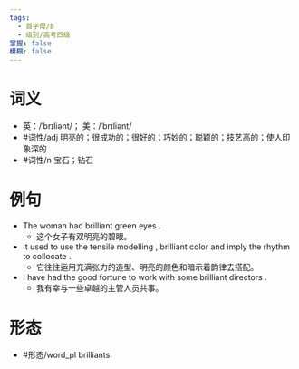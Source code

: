 ```yaml
---
tags:
  - 首字母/B
  - 级别/高考四级
掌握: false
模糊: false
---
```

# 词义
- 英：/ˈbrɪliənt/； 美：/ˈbrɪliənt/
- #词性/adj  明亮的；很成功的；很好的；巧妙的；聪颖的；技艺高的；使人印象深的
- #词性/n  宝石；钻石
# 例句
- The woman had brilliant green eyes .
	- 这个女子有双明亮的碧眼。
- It used to use the tensile modelling , brilliant color and imply the rhythm to collocate .
	- 它往往运用充满张力的造型、明亮的颜色和暗示着韵律去搭配。
- I have had the good fortune to work with some brilliant directors .
	- 我有幸与一些卓越的主管人员共事。
# 形态
- #形态/word_pl brilliants
